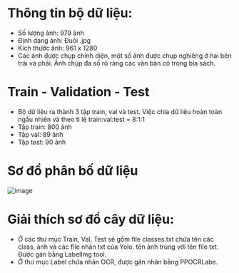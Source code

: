 # Thông tin bộ dữ liệu: 
- Số lượng ảnh: 979 ảnh
- Định dạng ảnh: Đuôi .jpg
- Kích thước ảnh: 961 x 1280
- Các ảnh được chụp chính diện, một số ảnh được chụp nghiêng ở hai bên trái và phải. Ảnh chụp đa số rõ ràng các văn bản có trong bìa sách.
# Train - Validation - Test
- Bộ dữ liệu ra thành 3 tập train, val và test. Việc chia dữ liệu hoàn toàn ngẫu nhiên và theo tỉ lệ train:val:test = 8:1:1
- Tập train: 800 ảnh 
- Tập val: 89 ảnh
- Tập test: 90 ảnh
# Sơ đồ phân bố dữ liệu

![image](https://user-images.githubusercontent.com/51904291/153196532-c252700b-5a13-4364-91cc-5ea75b0a64ca.png)
# Giải thích sơ đồ cây dữ liệu:
- Ở các thư mục Train, Val, Test sẽ gồm file classes.txt chứa tên các class, ảnh và các file nhãn txt của Yolo.  tên ảnh trùng với tên file txt. Được gán bằng LabelImg tool.
- Ở thư mục Label chứa nhãn OCR, được gán nhãn bằng PPOCRLabe.
